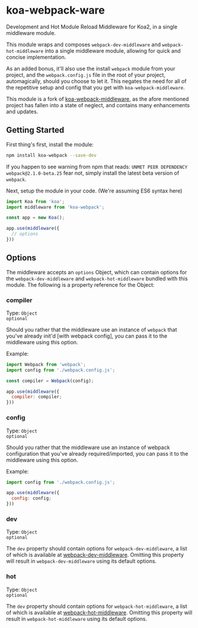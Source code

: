 # koa-webpack-ware

Development and Hot Module Reload Middleware for Koa2, in a single middleware module.

This module wraps and composes `webpack-dev-middleware` and `webpack-hot-middleware`
into a single middleware module, allowing for quick and concise implementation.

As an added bonus, it'll also use the install `webpack` module from your project,
and the `webpack.config.js` file in the root of your project, automagically, should
you choose to let it. This negates the need for all of the repetitive setup and
config that you get with `koa-webpack-middleware`.

This module is a fork of [koa-webpack-middleware](https://github.com/leecade/koa-webpack-middleware), as
the afore mentioned project has fallen into a state of neglect, and contains many
enhancements and updates.

## Getting Started

First thing's first, install the module:

```bash
npm install koa-webpack --save-dev
```

If you happen to see warning from npm that reads:
`UNMET PEER DEPENDENCY webpack@2.1.0-beta.25` fear not, simply install the latest
beta version of `webpack`.

Next, setup the module in your code. (We're assuming ES6 syntax here)

```js
import Koa from 'koa';
import middleware from 'koa-webpack';

const app = new Koa();

app.use(middleware({
  // options
}))
```

## Options

The middleware accepts an `options` Object, which can contain options for the
`webpack-dev-middleware` and `webpack-hot-middleware` bundled with this module.
The following is a property reference for the Object:

### compiler

Type: `Object`  
`optional`

Should you rather that the middleware use an instance of `webpack` that you've
already init'd [with webpack config], you can pass it to the middleware using
this option.

Example:

```js
import Webpack from 'webpack';
import config from './webpack.config.js';

const compiler = Webpack(config);

app.use(middleware({
  compiler: compiler;
}))
```

### config

Type: `Object`  
`optional`

Should you rather that the middleware use an instance of webpack configuration
that you've already required/imported, you can pass it to the middleware using
this option.

Example:

```js
import config from './webpack.config.js';

app.use(middleware({
  config: config;
}))
```

### dev

Type: `Object`  
`optional`

The `dev` property should contain options for `webpack-dev-middleware`, a list of
which is available at [webpack-dev-middleware](https://github.com/webpack/webpack-dev-middleware).
Omitting this property will result in `webpack-dev-middleware` using its default
options.

### hot

Type: `Object`  
`optional`

The `dev` property should contain options for `webpack-hot-middleware`, a list of
which is available at [webpack-hot-middleware](https://github.com/webpack/webpack-hot-middleware).
Omitting this property will result in `webpack-hot-middleware` using its default
options.

